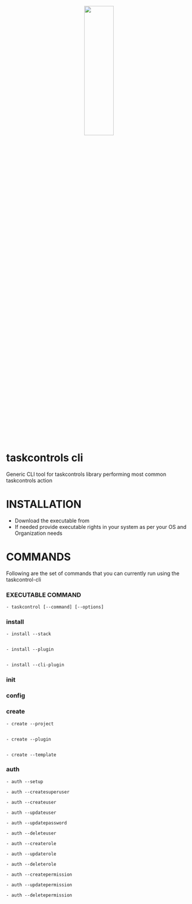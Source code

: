 <p align="center">
  <img width="40%" height="30%" src="https://github.com/taskcontrols/py-taskcontrol/blob/master/docs/images/logo.jpg">
</p>


# taskcontrols cli
Generic CLI tool for taskcontrols library performing most common taskcontrols action


# INSTALLATION

* Download the executable from
* If needed provide executable rights in your system as per your OS and Organization needs


# COMMANDS

Following are the set of commands that you can currently run using the taskcontrol-cli

### EXECUTABLE COMMAND

    - taskcontrol [--command] [--options]

### install 


    - install --stack
    
    
    - install --plugin


    - install --cli-plugin


### init 


### config


### create


    - create --project


    - create --plugin


    - create --template


### auth


    - auth --setup

    - auth --createsuperuser

    - auth --createuser

    - auth --updateuser

    - auth --updatepassword

    - auth --deleteuser

    - auth --createrole

    - auth --updaterole

    - auth --deleterole

    - auth --createpermission

    - auth --updatepermission

    - auth --deletepermission
